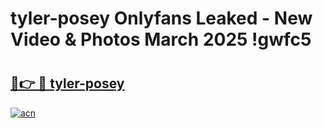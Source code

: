 # tyler-posey Onlyfans Leaked - New Video & Photos March 2025 !gwfc5

# <h2><a href="https://38aikw.iuczelnia.edu.pl?title=tyler-posey&ref=gwfc5">🔗👉 🔴 tyler-posey</a></h2>

[![acn](https://github.com/user-attachments/assets/0f9c940e-d8b0-45ae-aac7-cd30a18b3e1c)](https://38aikw.iuczelnia.edu.pl?title=tyler-posey&ref=gwfc5)

